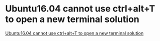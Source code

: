 # Ubuntu16.04 cannot use ctrl+alt+T to open a new terminal solution
[Ubuntu16.04 cannot use ctrl+alt+T to open a new terminal solution](https://aiwithcloud.com/2022/09/16/ubuntu16-04_cannot_use_ctrlaltt_to_open_a_new_terminal_solution/)
